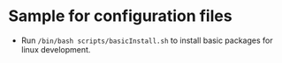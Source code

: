 # Sample for configuration files

- Run `/bin/bash scripts/basicInstall.sh` to install basic packages for linux development.
